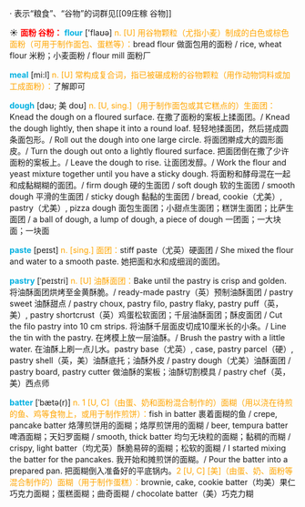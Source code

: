· 表示“粮食”、“谷物”的词群见[[09庄稼 谷物]]

☀ <font color="red">**面粉 谷粉：**</font>
<font color="sky blue">**flour**</font> ['flaʊə] 
<font color="orange">n. [U] 用谷物颗粒（尤指小麦）制成的白色或棕色面粉（可用于制作面包、蛋糕等）：</font>bread flour 做面包用的面粉 / rice, wheat flour 米粉；小麦面粉 / flour mill 面粉厂

<font color="sky blue">**meal**</font> [mi:l] 
<font color="orange">n. [U] 常构成复合词，指已被碾成粉的谷物颗粒（用作动物饲料或加工成面粉）：</font>了解即可
                      
<font color="sky blue">**dough**</font> [dəʊ; 美 doʊ]
<font color="orange">n. [U, sing.]（用于制作面包或其它糕点的）生面团：</font>Knead the dough on a floured surface. 在撒了面粉的案板上揉面团。/ Knead the dough lightly, then shape it into a round loaf. 轻轻地揉面团，然后搓成圆条面包形。/ Roll out the dough into one large circle. 将面团擀成大的圆形面皮。/ Turn the dough out onto a lightly floured surface. 把面团倒在撒了少许面粉的案板上。/ Leave the dough to rise. 让面团发醇。/ Work the flour and yeast mixture together until you have a sticky dough. 将面粉和酵母混在一起和成黏糊糊的面团。/ firm dough 硬的生面团 / soft dough 软的生面团 / smooth dough 平滑的生面团 / sticky dough 黏黏的生面团 / bread, cookie（尤美）, pastry（尤美）, pizza dough 面包生面团；小甜点生面团；糕饼生面团；比萨生面团 / a ball of dough, a lump of dough, a piece of dough 一团面；一大块面；一块面

<font color="sky blue">**paste**</font> [peɪst]
<font color="orange">n. [sing.] 面团：</font>stiff paste（尤英）硬面团 / She mixed the flour and water to a smooth paste. 她把面和水和成细润的面团。
           
<font color="sky blue">**pastry**</font> [ˈpeɪstri]
<font color="orange">n. [U] 油酥面团：</font>Bake until the pastry is crisp and golden. 将油酥面团烘烤至金黄酥脆。/ ready-made pastry（英）预制油酥面团 / pastry sweet 油酥甜点 / pastry choux, pastry filo, pastry flaky, pastry puff（英，美）, pastry shortcrust（英）鸡蛋松软面团；千层油酥面团；酥皮面团 / Cut the filo pastry into 10 cm strips. 将油酥千层面皮切成10厘米长的小条。/ Line the tin with the pastry. 在烤模上放一层油酥。/ Brush the pastry with a little water. 在油酥上刷一点儿水。pastry base（尤英）, case, pastry parcel（硬）, pastry shell（英，美）油酥底托；油酥外皮 / pastry dough（尤美）油酥面团 / pastry board, pastry cutter 做油酥的案板；油酥切割模具 / pastry chef（英，美）西点师
           
<font color="sky blue">**batter**</font> [ˈbætə(r)]
<font color="orange">n. 1 [U, C]（由蛋、奶和面粉混合制作的）面糊（用以浇在待煎的鱼、鸡等食物上，或用于制作煎饼）：</font>fish in batter 裹着面糊的鱼 / crepe, pancake batter 烙薄煎饼用的面糊；烙厚煎饼用的面糊 / beer, tempura batter 啤酒面糊；天妇罗面糊 / smooth, thick batter 均匀无块粒的面糊；黏稠的而糊 / crispy, light batter（均尤英）酥脆易碎的面糊；松软的面糊 / I started mixing the batter for the pancakes. 我开始和摊煎饼的面糊。/ Pour the batter into a prepared pan. 把面糊倒入准备好的平底锅内。<font color="orange">2 [U, C] [美]（由蛋、奶、面粉等混合制作的）面糊（用于制作蛋糕）：</font>brownie, cake, cookie batter（均美）果仁巧克力面糊；蛋糕面糊；曲奇面糊 / chocolate batter（美）巧克力糊

